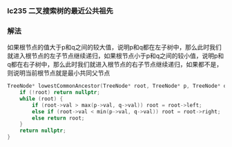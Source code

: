 ### lc235 二叉搜索树的最近公共祖先

### 解法

如果根节点的值大于p和q之间的较大值，说明p和q都在左子树中，那么此时我们就进入根节点的左子节点继续递归，如果根节点小于p和q之间的较小值，说明p和q都在右子树中，那么此时我们就进入根节点的右子节点继续递归，如果都不是，则说明当前根节点就是最小共同父节点

```cpp
TreeNode* lowestCommonAncestor(TreeNode* root, TreeNode* p, TreeNode* q) {
    if (!root) return nullptr;
    while (root) {
        if (root->val > max(p->val, q->val)) root = root->left;
        else if (root->val < min(p->val, q->val)) root = root->right;
        else return root;
    }
    return nullptr;
}
```
